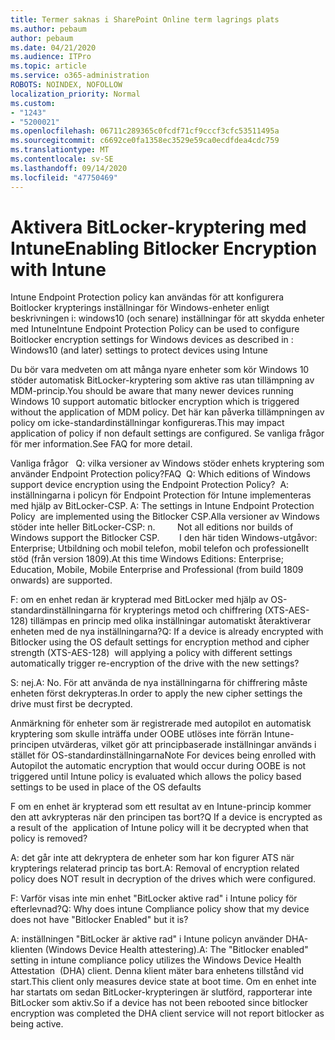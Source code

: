 ```yaml
---
title: Termer saknas i SharePoint Online term lagrings plats
ms.author: pebaum
author: pebaum
ms.date: 04/21/2020
ms.audience: ITPro
ms.topic: article
ms.service: o365-administration
ROBOTS: NOINDEX, NOFOLLOW
localization_priority: Normal
ms.custom:
- "1243"
- "5200021"
ms.openlocfilehash: 06711c289365c0fcdf71cf9cccf3cfc53511495a
ms.sourcegitcommit: c6692ce0fa1358ec3529e59ca0ecdfdea4cdc759
ms.translationtype: MT
ms.contentlocale: sv-SE
ms.lasthandoff: 09/14/2020
ms.locfileid: "47750469"
---
```

# <a name="enabling-bitlocker-encryption-with-intune"></a><span data-ttu-id="58d17-102">Aktivera BitLocker-kryptering med Intune</span><span class="sxs-lookup"><span data-stu-id="58d17-102">Enabling Bitlocker Encryption with Intune</span></span>

<span data-ttu-id="58d17-103">Intune Endpoint Protection policy kan användas för att konfigurera Boitlocker krypterings inställningar för Windows-enheter enligt beskrivningen i: windows10 (och senare) inställningar för att skydda enheter med Intune</span><span class="sxs-lookup"><span data-stu-id="58d17-103">Intune Endpoint Protection Policy can be used to configure Boitlocker encryption settings for Windows devices as described in : Windows10 (and later) settings to protect devices using Intune</span></span>

<span data-ttu-id="58d17-104">Du bör vara medveten om att många nyare enheter som kör Windows 10 stöder automatisk BitLocker-kryptering som aktive ras utan tillämpning av MDM-princip.</span><span class="sxs-lookup"><span data-stu-id="58d17-104">You should be aware that many newer devices running Windows 10 support automatic bitlocker encryption which is triggered without the application of MDM policy.</span></span> <span data-ttu-id="58d17-105">Det här kan påverka tillämpningen av policy om icke-standardinställningar konfigureras.</span><span class="sxs-lookup"><span data-stu-id="58d17-105">This may impact application of policy if non default settings are configured.</span></span> <span data-ttu-id="58d17-106">Se vanliga frågor för mer information.</span><span class="sxs-lookup"><span data-stu-id="58d17-106">See FAQ for more detail.</span></span>


<span data-ttu-id="58d17-107">Vanliga frågor   Q: vilka versioner av Windows stöder enhets kryptering som använder Endpoint Protection policy?</span><span class="sxs-lookup"><span data-stu-id="58d17-107">FAQ  Q: Which editions of Windows support device encryption using the Endpoint Protection Policy?</span></span>
<span data-ttu-id="58d17-108"> A: inställningarna i policyn för Endpoint Protection för Intune implementeras med hjälp av BitLocker-CSP.</span><span class="sxs-lookup"><span data-stu-id="58d17-108"> A: The settings in Intune Endpoint Protection Policy  are implemented using the Bitlocker CSP.</span></span><span data-ttu-id="58d17-109">Alla versioner av Windows stöder inte heller BitLocker-CSP: n. 
     </span><span class="sxs-lookup"><span data-stu-id="58d17-109">  Not all editions nor builds of Windows support the Bitlocker CSP. 
     </span></span> <span data-ttu-id="58d17-110">I den här tiden Windows-utgåvor: Enterprise; Utbildning och mobil telefon, mobil telefon och professionellt stöd (från version 1809).</span><span class="sxs-lookup"><span data-stu-id="58d17-110">At this time Windows Editions: Enterprise; Education, Mobile, Mobile Enterprise and Professional (from build 1809 onwards) are supported.</span></span>




<span data-ttu-id="58d17-111">F: om en enhet redan är krypterad med BitLocker med hjälp av OS-standardinställningarna för krypterings metod och chiffrering (XTS-AES-128) tillämpas en princip med olika inställningar automatiskt återaktiverar enheten med de nya inställningarna?</span><span class="sxs-lookup"><span data-stu-id="58d17-111">Q: If a device is already encrypted with Bitlocker using the OS default settings for encryption method and cipher strength (XTS-AES-128)  will applying a policy with different settings automatically trigger re-encryption of the drive with the new settings?</span></span>

<span data-ttu-id="58d17-112">S: nej.</span><span class="sxs-lookup"><span data-stu-id="58d17-112">A: No.</span></span> <span data-ttu-id="58d17-113">För att använda de nya inställningarna för chiffrering måste enheten först dekrypteras.</span><span class="sxs-lookup"><span data-stu-id="58d17-113">In order to apply the new cipher settings the drive must first be decrypted.</span></span>

<span data-ttu-id="58d17-114">Anmärkning för enheter som är registrerade med autopilot en automatisk kryptering som skulle inträffa under OOBE utlöses inte förrän Intune-principen utvärderas, vilket gör att principbaserade inställningar används i stället för OS-standardinställningarna</span><span class="sxs-lookup"><span data-stu-id="58d17-114">Note For devices being enrolled with Autopilot the automatic encryption that would occur during OOBE is not triggered until Intune policy is evaluated which allows the policy based settings to be used in place of the OS defaults</span></span>




<span data-ttu-id="58d17-115">F om en enhet är krypterad som ett resultat av en Intune-princip kommer den att avkrypteras när den principen tas bort?</span><span class="sxs-lookup"><span data-stu-id="58d17-115">Q If a device is encrypted as a result of the  application of Intune policy will it be decrypted when that policy is removed?</span></span>

<span data-ttu-id="58d17-116">A: det går inte att dekryptera de enheter som har kon figurer ATS när krypterings relaterad princip tas bort.</span><span class="sxs-lookup"><span data-stu-id="58d17-116">A: Removal of encryption related policy does NOT result in decryption of the drives which were configured.</span></span>




<span data-ttu-id="58d17-117">F: Varför visas inte min enhet "BitLocker aktive rad" i Intune policy för efterlevnad?</span><span class="sxs-lookup"><span data-stu-id="58d17-117">Q: Why does intune Compliance policy show that my device does not have "Bitlocker Enabled" but it is?</span></span>

<span data-ttu-id="58d17-118">A: inställningen "BitLocker är aktive rad" i Intune policyn använder DHA-klienten (Windows Device Health attestering).</span><span class="sxs-lookup"><span data-stu-id="58d17-118">A: The "Bitlocker enabled" setting in intune compliance policy utilizes the Windows Device Health Attestation  (DHA) client.</span></span> <span data-ttu-id="58d17-119">Denna klient mäter bara enhetens tillstånd vid start.</span><span class="sxs-lookup"><span data-stu-id="58d17-119">This client only measures device state at boot time.</span></span> <span data-ttu-id="58d17-120">Om en enhet inte har startats om sedan BitLocker-krypteringen är slutförd, rapporterar inte BitLocker som aktiv.</span><span class="sxs-lookup"><span data-stu-id="58d17-120">So if a device has not been rebooted since bitlocker encryption was completed the DHA client service will not report bitlocker as being active.</span></span>